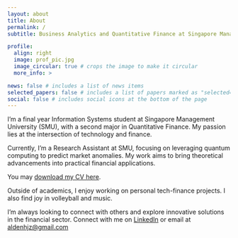 ```yaml
---
layout: about
title: About
permalink: /
subtitle: Business Analytics and Quantitative Finance at Singapore Management University

profile:
  align: right
  image: prof_pic.jpg
  image_circular: true # crops the image to make it circular
  more_info: >

news: false # includes a list of news items
selected_papers: false # includes a list of papers marked as "selected={true}"
social: false # includes social icons at the bottom of the page
---
```


I’m a final year Information Systems student at Singapore Management University (SMU), with a second major in Quantitative Finance. My passion lies at the intersection of technology and finance.

Currently, I’m a Research Assistant at SMU, focusing on leveraging quantum computing to predict market anomalies. My work aims to bring theoretical advancements into practical financial applications.

You may <a href="{% link /assets/pdf/Alden_Ng_Resume_2024.pdf %}" target="_blank">download my CV here</a>.

Outside of academics, I enjoy working on personal tech-finance projects. I also find joy in volleyball and music. 

I’m always looking to connect with others and explore innovative solutions in the financial sector. Connect with me on [LinkedIn](https://www.linkedin.com/in/aldennghjz/) or email at [aldenhjz@gmail.com](mailto:aldenhjz@gmail.com)

<!-- Write your biography here. Tell the world about yourself. Link to your favorite [subreddit](http://reddit.com). You can put a picture in, too. The code is already in, just name your picture `prof_pic.jpg` and put it in the `img/` folder.

Put your address / P.O. box / other info right below your picture. You can also disable any of these elements by editing `profile` property of the YAML header of your `_pages/about.md`. Edit `_bibliography/papers.bib` and Jekyll will render your [publications page](/al-folio/publications/) automatically.

Link to your social media connections, too. This theme is set up to use [Font Awesome icons](https://fontawesome.com/) and [Academicons](https://jpswalsh.github.io/academicons/), like the ones below. Add your Facebook, Twitter, LinkedIn, Google Scholar, or just disable all of them. -->
